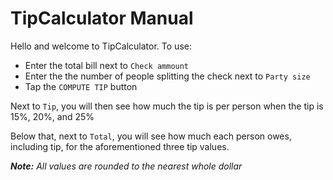 # TipCalculator Manual 

Hello and welcome to TipCalculator.
To use:
- Enter the total bill next to ```Check ammount```
- Enter the the number of people splitting the check next to ```Party size```
- Tap the ```COMPUTE TIP``` button



Next to ```Tip```, you will then see how much the tip is per person when the tip is 15%, 20%, and 25%

Below that, next to ```Total```, you will see how much each person owes, including tip, for the aforementioned three tip values.

***Note:*** *All values are rounded to the nearest whole dollar*

